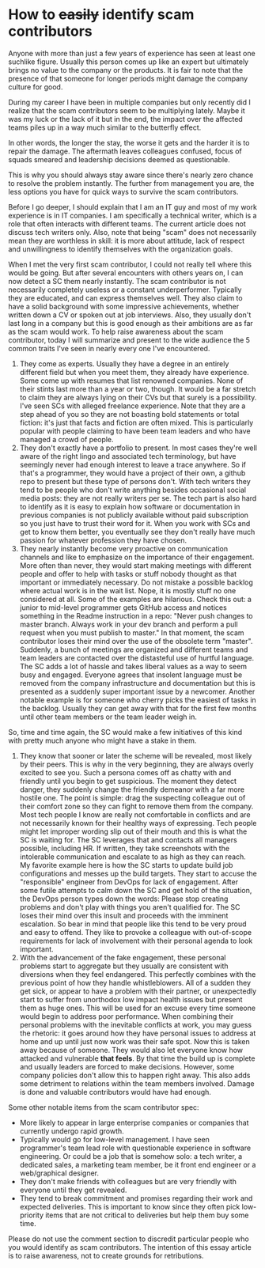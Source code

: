 # How to ~~easily~~ identify scam contributors

Anyone with more than just a few years of experience has seen at least one suchlike figure. Usually this person comes up like an expert but ultimately brings no value to the company or the products. It is fair to note that the presence of that someone for longer periods might damage the company culture for good.

During my career I have been in multiple companies but only recently did I realize that the scam contributors seem to be multiplying lately. Maybe it was my luck or the lack of it but in the end, the impact over the affected teams piles up in a way much similar to the butterfly effect.

In other words, the longer the stay, the worse it gets and the harder it is to repair the damage. The aftermath leaves colleagues confused, focus of squads smeared and leadership decisions deemed as questionable.

This is why you should always stay aware since there's nearly zero chance to resolve the problem instantly. The further from management you are, the less options you have for quick ways to survive the scam contributors.

Before I go deeper, I should explain that I am an IT guy and most of my work experience is in IT companies. I am specifically a technical writer, which is a role that often interacts with different teams. The current article does not discuss tech writers only. Also, note that being "scam" does not necessarily mean they are worthless in skill: it is more about attitude, lack of respect and unwillingness to identify themselves with the organization goals.

When I met the very first scam contributor, I could not really tell where this would be going. But after several encounters with others years on, I can now detect a SC them nearly instantly. The scam contributor is not necessarily completely useless or a constant underperformer. Typically they are educated, and can express themselves well. They also claim to have a solid background with some impressive achievements, whether written down a CV or spoken out at job interviews. Also, they usually don't last long in a company but this is good enough as their ambitions are as far as the scam would work. To help raise awareness about the scam contributor, today I will summarize and present to the wide audience the 5 common traits I've seen in nearly every one I've encountered.

1. They come as experts. Usually they have a degree in an entirely different field but when you meet them, they already have experience. Some come up with resumes that list renowned companies. None of their stints last more than a year or two, though. It would be a far stretch to claim they are always lying on their CVs but that surely is a possibility. I've seen SCs with alleged freelance experience. Note that they are a step ahead of you so they are not boasting bold statements or total fiction: it's just that facts and fiction are often mixed. This is particularly popular with people claiming to have been team leaders and who have managed a crowd of people.
2. They don't exactly have a portfolio to present. In most cases they're well aware of the right lingo and associated tech terminology, but have seemingly never had enough interest to leave a trace anywhere. So if that's a programmer, they would have a project of their own, a github repo to present but these type of persons don't. With tech writers they tend to be people who don't write anything besides occasional social media posts: they are not really writers per se. The tech part is also hard to identify as it is easy to explain how software or documentation in previous companies is not publicly available without paid subscription so you just have to trust their word for it. When you work with SCs and get to know them better, you eventually see they don't really have much passion for whatever profession they have chosen.
3. They nearly instantly become very proactive on communication channels and like to emphasize on the importance of their engagement. More often than never, they would start making meetings with different people and offer to help with tasks or stuff nobody thought as that important or immediately necessary. Do not mistake a possible backlog where actual work is in the wait list. Nope, it is mostly stuff no one considered at all. Some of the examples are hilarious. Check this out: a junior to mid-level programmer gets GitHub access and notices something in the Readme instruction in a repo: "Never push changes to master branch. Always work in your dev branch and perform a pull request when you must publish to master." In that moment, the scam contributor loses their mind over the use of the obsolete term "master". Suddenly, a bunch of meetings are organized and different teams and team leaders are contacted over the distasteful use of hurtful language. The SC adds a lot of hassle and takes liberal values as a way to seem busy and engaged. Everyone agrees that insolent language must be removed from the company infrastructure and documentation but this is presented as a suddenly super important issue by a newcomer. Another notable example is for someone who cherry picks the easiest of tasks in the backlog. Usually they can get away with that for the first few months until other team members or the team leader weigh in. 
<!-- After all, a herd is as fast as its slowest member and distribution of workload is .  -->
So, time and time again, the SC would make a few initiatives of this kind with pretty much anyone who might have a stake in them.
1. They know that sooner or later the scheme will be revealed, most likely by their peers. This is why in the very beginning, they are always overly excited to see you. Such a persona comes off as chatty with and friendly until you begin to get suspicious. The moment they detect danger, they suddenly change the friendly demeanor with a far more hostile one. The point is simple: drag the suspecting colleague out of their comfort zone so they can fight to remove them from the company. Most tech people I know are really not comfortable in conflicts and are not necessarily known for their healthy ways of expressing. Tech people might let improper wording slip out of their mouth and this is what the SC is waiting for. The SC leverages that and contacts all managers possible, including HR. If written, they take screenshots with the intolerable communication and escalate to as high as they can reach. My favorite example here is how the SC starts to update build job configurations and messes up the build targets. They start to accuse the "responsible" engineer from DevOps for lack of engagement. After some futile attempts to calm down the SC and get hold of the situation, the DevOps person types down the words: Please stop creating problems and don't play with things you aren't qualified for. The SC loses their mind over this insult and proceeds with the imminent escalation. So bear in mind that people like this tend to be very proud and easy to offend. They like to provoke a colleague with out-of-scope requirements for lack of involvement with their personal agenda to look important.
2. With the advancement of the fake engagement, these personal problems start to aggregate but they usually are consistent with diversions when they feel endangered. This perfectly combines with the previous point of how they handle whistleblowers. All of a sudden they get sick, or appear to have a problem with their partner, or unexpectedly start to suffer from unorthodox low impact health issues but present them as huge ones. This will be used for an excuse every time someone would begin to address poor performance. When combining their personal problems with the inevitable conflicts at work, you may guess the rhetoric: it goes around how they have personal issues to address at home and up until just now work was their safe spot. Now this is taken away because of someone. They would also let everyone know how attacked and vulnerable **that feels**. By that time the build up is complete and usually leaders are forced to make decisions. However, some company policies don't allow this to happen right away. This also adds some detriment to relations within the team members involved. Damage is done and valuable contributors would have had enough. 

Some other notable items from the scam contributor spec:
- More likely to appear in large enterprise companies or companies that currently undergo rapid growth. 
- Typically would go for low-level management. I have seen programmer's team lead role with questionable experience in software engineering. Or could be a job that is somehow solo: a tech writer, a dedicated sales, a marketing team member, be it front end engineer or a web/graphical designer. 
- They don't make friends with colleagues but are very friendly with everyone until they get revealed.
- They tend to break commitment and promises regarding their work and expected deliveries. This is important to know since they often pick low-priority items that are not critical to deliveries but help them buy some time.

Please do not use the comment section to discredit particular people who you would identify as scam contributors. The intention of this essay article is to raise awareness, not to create grounds for retributions.